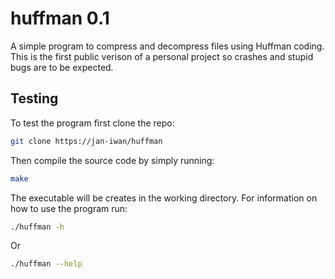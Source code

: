 # huffman 0.1

A simple program to compress and decompress files using Huffman coding.
This is the first public verison of a personal project so crashes and stupid bugs are to be expected.

## Testing
To test the program first clone the repo:
```sh
git clone https://jan-iwan/huffman
```
Then compile the source code by simply running:
```sh
make
```
The executable will be creates in the working directory.
For information on how to use the program run:
```sh
./huffman -h
```
Or
```sh
./huffman --help
```
